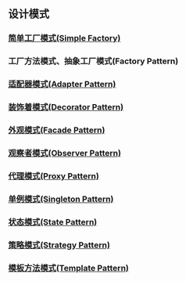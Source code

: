 ## 设计模式

### [简单工厂模式(Simple Factory)](https://github.com/GRain-long/ddstudy/blob/dev/ddstudy-designpattern/src/main/java/com/ddstudy/simplefactory/README.md)

### 工厂方法模式、抽象工厂模式(Factory Pattern)

### [适配器模式(Adapter Pattern)]()

### [装饰着模式(Decorator Pattern)]()

### [外观模式(Facade Pattern)]()

### [观察者模式(Observer Pattern)]()

### [代理模式(Proxy Pattern)]()

### [单例模式(Singleton Pattern)]()

### [状态模式(State Pattern)]()

### [策略模式(Strategy Pattern)]()

### [模板方法模式(Template Pattern)]()




